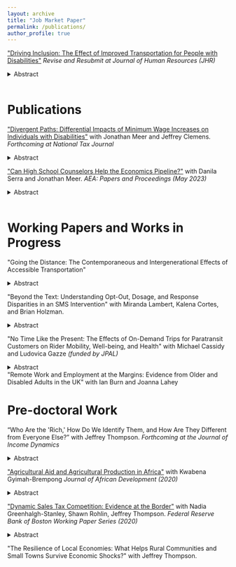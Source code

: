 ```yaml
---
layout: archive
title: "Job Market Paper"
permalink: /publications/
author_profile: true
---
```


["Driving Inclusion: The Effect of Improved Transportation for People with Disabilities"](http://melissa-gentry.github.io/files/Driving_Inclusion_Gentry.pdf) *Revise and Resubmit at Journal of Human Resources (JHR)*
<details>
  <summary>Abstract</summary>
People with disabilities face substantial barriers to economic and social participation. I explore how the availability of reliable and flexible transportation, provided by Uber, influences key quality-of-life outcomes for people with disabilities. This additional transportation option may serve as "reliability insurance" in case other modes of transit fail. Using a stacked difference-in-differences approach, I find that the availability of reliable and flexible transportation leads to improvements in labor force engagement and reductions in public assistance dependency among disabled individuals. Additionally, improving access to flexible transportation improves social outcomes, as indicated by increased marriage rates. Comparing the reduction in public assistance with the cost of enhanced transportation options to users suggests that there may be efficiency gains from government intervention in this setting. 
</details>

<br />

# Publications
["Divergent Paths: Differential Impacts of Minimum Wage Increases on Individuals with Disabilities"](https://www.nber.org/papers/w33437) with Jonathan Meer and Jeffrey Clemens. *Forthcoming at National Tax Journal* 
<details>
  <summary>Abstract</summary>
We analyze the differential effects of minimum wage increases on individuals with disabilities using data from the American Community Survey and leveraging state-level minimum wage variation during the 2010s. We find that large minimum wage increases significantly reduce employment and labor force participation for individuals of all working ages with severe disabilities. These declines are accompanied by a downward shift in the wage distribution and an increase in public assistance receipt. By contrast, we find no employment effects for all but young individuals with either non-severe disabilities or no disabilities. Our findings highlight important heterogeneities in minimum wage impacts, raising concerns about labor market policies’ unintended consequences for populations on the margins of the labor force.
</details>

["Can High School Counselors Help the Economics Pipeline?"](https://www.aeaweb.org/articles?id=10.1257/pandp.20231121) with Danila Serra and Jonathan Meer. *AEA: Papers and Proceedings (May 2023)*
<details>
  <summary>Abstract</summary>
High school guidance counselors play an important role in advising high school students on their study and career paths. However, the literature on their characteristics, attitudes and behaviors – including the information they have and share with students on different majors – is scarce. We evaluate the impact of an intervention aimed at informing high school guidance counselors about the field of economics, i.e., what it is, what kind of jobs and wages the major leads to, and what kind of students would do great with it. Our study population is a set of over 200 high schools in Texas that send a high number of students to Texas A&M University. We randomly selected half of the schools to receive an invitation to participate in an informational workshop held by the Department of Economics at Texas A&M University in early September 2019. About 20 percent of the invited schools sent a guidance counselor to the informational workshop. Our outcome variables are measures of students’ interest in the field of economics when applying to and enrolling at Texas A&M University, with a particular focus on women and under-represented minority students.
</details>

<br />

# Working Papers and Works in Progress

"Going the Distance: The Contemporaneous and Intergenerational Effects of Accessible Transportation"
<details>
  <summary>Abstract</summary>
Transportation is a well-established barrier to employment for individuals with disabilities even though access to public transportation is a guaranteed right under the Americans with Disabilities Act. Paratransit programs exist nationwide to provide accessible transportation for both the elderly and people with disabilities, but do these programs improve employment and labor force outcomes for prime-age disabled people? Using restricted decennial Census Data, my preliminary results find that these programs have slight positive impacts on employment outcomes for people with disabilities. As a placebo check, I show that paratransit has no impact on the employment outcomes of non-disabled adults who are unable to access this service. Following this contemporaneous analysis, I will explore how access to paratransit programs impacted the adult outcomes of children whose parents were disabled. 
</details>

"Beyond the Text: Understanding Opt-Out, Dosage, and Response Disparities in an SMS Intervention" with Miranda Lambert, Kalena Cortes, and Brian Holzman.
<details>
  <summary>Abstract</summary>
Light-touch text message interventions continue to grow popular among researchers. However, little is known about how the content of these text messages may drive parental engagement with an intervention’s curriculum or how parents of various backgrounds may engage differentially with the content. Utilizing a large-scale SMS-based nudge intervention among middle school parents, we examine heterogeneity in the likelihood of parents opting out, their survey response rates, and the curriculum characteristics that influence opt-out behavior. We find that parents in the treatment group are more likely to opt out. However non-White parents, parents receiving Spanish language messages, and parents whose children receive free and reduced-price lunch are less likely to opt out overall. Our analysis of text curriculum features reveals that parents are more likely to opt out after receiving texts focused on emotional support, responsible decision-making, and warmth. Importantly, Spanish language text-recipients often exhibit curriculum characteristic preferences that differ from the rest of the sample. This paper highlights the importance of parent characteristics when designing and implementing text message interventions.
</details>

"No Time Like the Present: The Effects of On-Demand Trips for Paratransit Customers on Rider Mobility, Well-being, and Health" with Michael Cassidy and Ludovica Gazze *(funded by JPAL)*
<details>
  <summary>Abstract</summary>
About a quarter of Americans with disabilities experience poverty. One contributing factor is a lack of physical mobility, which may limit access to health care, social relationships, and economic participation. Although the Americans with Disabilities Act requires public transit agencies to provide riders unable to use fixed-route transit with paratransit alternatives, paratransit users are generally required to book trips a day in advance, constraining flexibility. In this study, we will conduct a randomized controlled trial of King County Metro’s new Access On-Demand program, which allows paratransit users to book same-day trips. This is the first study to evaluate the effects of an on-demand transportation option on paratransit customers’ mobility, transportation security, health, and wellbeing. The research design, which will leverage administrative data complemented by surveys, is the product of a long collaboration between the research team and King County Metro and is informed by an non-experimental pilot.
</details>
"Remote Work and Employment at the Margins: Evidence from Older and Disabled Adults in the UK" with Ian Burn and Joanna Lahey

<br />

# Pre-doctoral Work
“Who Are the 'Rich,' How Do We Identify Them, and How Are They Different from Everyone Else?” with Jeffrey Thompson. *Forthcoming at the Journal of Income Dynamics*
<details>
  <summary>Abstract</summary>
In this article, we compare the distributions of income, wealth, and lifetime earnings, using a high-quality household survey with an oversample of high net worth households (the Survey of Consumer Finances) to identify points in the distribution where the very top separates from the rest. We explore the traits of the rich using each of these measures to understand if and how they differ. We then look further along the distribution to identify the social, demographic, and economic measures where the rich truly stand apart from the lower-resourced groups and where there is overlap with the rest of the distribution.
</details>

["Agricultural Aid and Agricultural Production in Africa"](http://melissa-gentry.github.io/files/jafrideve_21.pdf) with Kwabena Gyimah-Brempong *Journal of African Development (2020)* 
<details>
  <summary>Abstract</summary>
This paper uses panel data and a dynamic common correlated effect estimator to investigate the effects of non-food agricultural aid on agricultural output in African countries during the 1970 to 2018 period. Using five measures of agricultural outputs in per capita terms and controlling for a number of covariates, we find that non-food agricultural aid, at the aggregate level, has positive and statistically significant short- and long-term effects on agricultural output in African countries. Using disaggregated aid data, we also find that several components of non-food agricultural aid have significant positive effects on agricultural output in Africa, while some components of non-food agricultural aid have no significant effect on agricultural output, suggesting that the composition of the aid matters for aid effectiveness. The results are robust to several specifications and different estimation methodologies including estimators that account for cross-sectional dependence. The results of this paper have implications on aid policy and research.
</details>

["Dynamic Sales Tax Competition: Evidence at the Border"](http://melissa-gentry.github.io/files/SalesTaxCompetition.pdf) with Nadia Greenhalgh-Stanley, Shawn Rohlin, Jeffrey Thompson. *Federal Reserve Bank of Boston Working Paper Series (2020)*
<details>
  <summary>Abstract</summary>
We examine both vertical and horizontal tax competition over time by studying the strategic response of county sales taxation to state sales taxes and to cross-border neighboring municipalities’ combined (state and county) taxes. Using county and state sales tax data from 2003 through 2009, we employ both static and dynamic panel analysis as well as an instrumental variables approach in combination with a border analysis. Our results confirm the presence of tax competition in the cross section, as previous studies have found. Results from the fixedeffects and dynamic panel analysis also indicate the presence of vertical competition, though quite small, as counties are consistently responsive to changes in their own state sales tax level across all models and specifications. However, the panel findings suggest little to no horizontal tax competition. Following Parchet (2019), we address additional concerns about endogeneity by instrumenting the neighboring-county sales tax rate with the state-level sales tax rate of the neighboring state. Results from instrumental variables analysis reinforce the presence of a small vertical tax competition between local and state sales tax policies. Interestingly, our results, like those of Parchet (2019), indicate that cross-border local sales tax rates act as strategic substitutes.
</details>

"The Resilience of Local Economies: What Helps Rural Communities and Small Towns Survive Economic Shocks?" with Jeffrey Thompson. 
